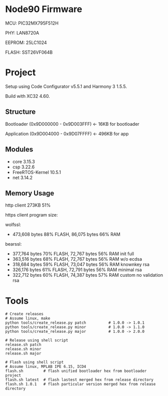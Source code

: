 # Node90 Firmware

MCU: PIC32MX795F512H

PHY: LAN8720A

EEPROM: 25LC1024

FLASH: SST26VF064B

# Project

Setup using Code Configurator v5.5.1 and Harmony 3 1.5.5. 

Build with XC32 4.60.

## Structure

Bootloader (0x9D000000 - 0x9D003FFF) ← 16KB for bootloader

Application (0x9D004000 - 0x9D07FFFF) ← 496KB for app

## Modules
- core 3.15.3
- csp 3.22.6
- FreeRTOS-Kernel 10.5.1
- net 3.14.2

## Memory Usage

http client 273KB 51%

https client program size:

wolfssl: 
- 473,608 bytes 88% FLASH, 86,075 bytes 66% RAM

bearssl: 
- 377,764 bytes 70% FLASH, 72,767 bytes 56% RAM init full
- 363,516 bytes 68% FLASH, 72,767 bytes 56% RAM w/o ecdsa
- 318,684 bytes 59% FLASH, 73,047 bytes 56% RAM knownkey rsa
- 326,176 bytes 61% FLASH, 72,791 bytes 56% RAM minimal rsa
- 322,712 bytes 60% FLASH, 74,387 bytes 57% RAM custom no validation rsa

# Tools

```
# Create releases
# Assume linux, make
python tools/create_release.py patch          # 1.0.0 -> 1.0.1
python tools/create_release.py minor          # 1.0.0 -> 1.1.0
python tools/create_release.py major          # 1.0.0 -> 2.0.0

# Release using shell script
release.sh patch
release.sh minor
release.sh major
```

```
# Flash using shell script
# Assume linux, MPLAB IPE 6.15, ICD4
flash.sh         # flash unified bootloader hex from bootloader project
flash.sh latest  # flash lastest merged hex from release directory
flash.sh 1.0.1   # flash particular version merged hex from release directory
```